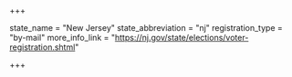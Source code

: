 +++

state_name = "New Jersey"
state_abbreviation = "nj"
registration_type = "by-mail"
more_info_link = "https://nj.gov/state/elections/voter-registration.shtml"

+++